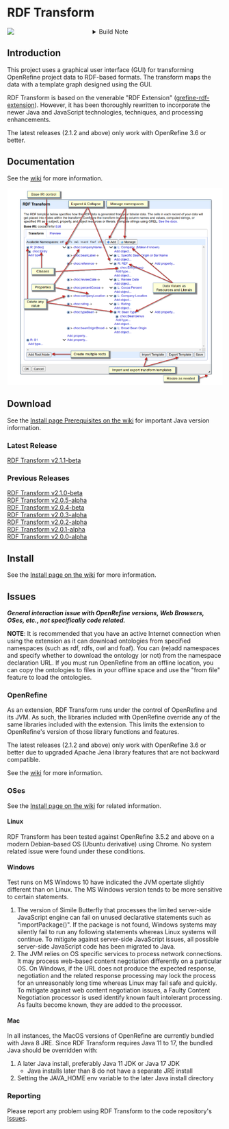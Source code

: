 # RDF Transform
<div align="left">
  <a target="_blank" rel="noopener noreferrer" href="https://github.com/AtesComp/rdf-transform/actions/workflows/maven.yml">
    <img align="left" width="200px" src="https://github.com/AtesComp/rdf-transform/workflows/Java%20CI%20with%20Maven/badge.svg" />
  </a>
  <img align="left" />
</div>
<details><summary>Build Note</summary>On failed builds, Maven repositories may need to be reset. Review Actions tab for issues. If needed, run the "Maven Reset Dependencies" workflow.</details>

## Introduction
This project uses a graphical user interface (GUI) for transforming OpenRefine project data to RDF-based formats. The transform maps the data with a template graph designed using the GUI.

RDF Transform is based on the venerable "RDF Extension" ([grefine-rdf-extension](https://github.com/stkenny/grefine-rdf-extension)). However, it has been thoroughly rewritten to incorporate the newer Java and JavaScript technologies, techniques, and processing enhancements.

The latest releases (2.1.2 and above) only work with OpenRefine 3.6 or better.

## Documentation
See the [wiki](https://github.com/AtesComp/rdf-transform/wiki) for more information.

![](website/images/rdf-transform_annotated.png)

## Download
<!-- RDF Transform Version Control -->
See the [Install page Prerequisites on the wiki](https://github.com/AtesComp/rdf-transform/wiki/Install#prerequisites) for important Java version information.

### Latest Release
[RDF Transform v2.1.1-beta](https://github.com/AtesComp/rdf-transform/releases/download/v2.1.1-beta/rdf-transform-2.1.1.zip)

### Previous Releases
[RDF Transform v2.1.0-beta](https://github.com/AtesComp/rdf-transform/releases/download/v2.1.0-beta/rdf-transform-2.1.0.zip)<br />
[RDF Transform v2.0.5-alpha](https://github.com/AtesComp/rdf-transform/releases/download/v2.0.5-alpha/rdf-transform-2.0.5.zip)<br />
[RDF Transform v2.0.4-beta](https://github.com/AtesComp/rdf-transform/releases/download/v2.0.4-beta/rdf-transform-2.0.4.zip)<br />
[RDF Transform v2.0.3-alpha](https://github.com/AtesComp/rdf-transform/releases/download/v2.0.3-alpha/rdf-transform-2.0.3.zip)<br />
[RDF Transform v2.0.2-alpha](https://github.com/AtesComp/rdf-transform/releases/download/v2.0.2-alpha/rdf-transform-2.0.2.zip)<br />
[RDF Transform v2.0.1-alpha](https://github.com/AtesComp/rdf-transform/releases/download/v2.0.1-alpha/rdf-transform-2.0.1.zip)<br />
[RDF Transform v2.0.0-alpha](https://github.com/AtesComp/rdf-transform/releases/download/v2.0.0-alpha/rdf-transform-2.0.0.zip)

## Install
See the [Install page on the wiki](https://github.com/AtesComp/rdf-transform/wiki/Install) for more information.

## Issues
***General interaction issue with OpenRefine versions, Web Browsers, OSes, etc., not specifically code related.***

**NOTE**: It is recommended that you have an active Internet connection when using the extension as it can download ontologies from specified namespaces (such as rdf, rdfs, owl and foaf). You can (re)add namespaces and specify whether to download the ontology (or not) from the namespace declaration URL. If you must run OpenRefine from an offline location, you can copy the ontologies to files in your offline space and use the "from file" feature to load the ontologies.

### OpenRefine
As an extension, RDF Transform runs under the control of OpenRefine and its JVM. As such, the libraries included with OpenRefine override any of the same libraries included with the extension. This limits the extension to OpenRefine's version of those library functions and features.

The latest releases (2.1.2 and above) only work with OpenRefine 3.6 or better due to upgraded Apache Jena library features that are not backward compatible.

See the [wiki](https://github.com/AtesComp/rdf-transform/wiki) for more information.

### OSes
See the [Install page on the wiki](https://github.com/AtesComp/rdf-transform/wiki/Install) for related information.

#### Linux
RDF Transform has been tested against OpenRefine 3.5.2 and above on a modern Debian-based OS (Ubuntu derivative) using Chrome. No system related issue were found under these conditions.

#### Windows
Test runs on MS Windows 10 have indicated the JVM opertate slightly different than on Linux. The MS Windows version tends to be more sensitive to certain statements.
1. The version of Simile Butterfly that processes the limited server-side JavaScript engine can fail on unused declarative statements such as "importPackage()". If the package is not found, Windows systems may silently fail to run any following statements whereas Linux systems will continue. To mitigate against server-side JavaScript issues, all possible server-side JavaScript code has been migrated to Java.
2. The JVM relies on OS specific services to process network connections. It may process web-based content negotiation differently on a particular OS. On Windows, if the URL does not produce the expected response, negotiation and the related response processing may lock the process for an unreasonably long time whereas Linux may fail safe and quickly. To mitigate against web content negotiation issues, a Faulty Content Negotiation processor is used identify known fault intolerant processing.  As faults become known, they are added to the processor.

#### Mac
In all instances, the MacOS versions of OpenRefine are currently bundled with Java 8 JRE. Since RDF Transform requires Java 11 to 17, the bundled Java should be overridden with:
1. A later Java install, preferably Java 11 JDK or Java 17 JDK
   * Java installs later than 8 do not have a separate JRE install
2. Setting the JAVA_HOME env variable to the later Java install directory

### Reporting
Please report any problem using RDF Transform to the code repository's [Issues](https://github.com/AtesComp/rdf-transform/issues).
